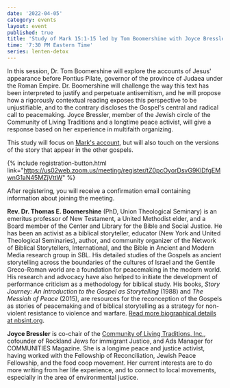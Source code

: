 ```yaml
---
date: '2022-04-05'
category: events
layout: event
published: true
title: 'Study of Mark 15:1-15 led by Tom Boomershine with Joyce Bressler, respondent'
time: '7:30 PM Eastern Time'
series: lenten-detox
---
```

In this session, Dr. Tom Boomershine will explore the accounts of Jesus' appearance before Pontius Pilate, governor of the province of Judaea under the Roman Empire. Dr. Boomershine will challenge the way this text has been interpreted to justify and perpetuate antisemitism, and he will propose how a rigorously contextual reading exposes this perspective to be unjustifiable, and to the contrary discloses the Gospel's central and radical call to peacemaking. Joyce Bressler, member of the Jewish circle of the Community of Living Traditions and a longtime peace activist, will give a response based on her experience in multifaith organizing.

This study will focus on [Mark's account](https://bible.oremus.org/?ql=511340094), but will also touch on the versions of the story that appear in the other gospels.

{% include registration-button.html link="https://us02web.zoom.us/meeting/register/tZ0pcOyorDsvG9KlDfgEMwnG1aN45MZjVttW" %}

After registering, you will receive a confirmation email containing information about joining the meeting.

**Rev. Dr. Thomas E. Boomershine** (PhD, Union Theological Seminary) is an emeritus professor of New Testament, a United Methodist elder, and a Board member of the Center and Library for the Bible and Social Justice. He has been an activist as a biblical storyteller, educator (New York and United Theological Seminaries), author, and community organizer of the Network of Biblical Storytellers, International, and the Bible in Ancient and Modern Media research group in SBL. His detailed studies of the Gospels as ancient storytelling across the boundaries of the cultures of Israel and the Gentile Greco-Roman world are a foundation for peacemaking in the modern world. His research and advocacy have also helped to initiate the development of performance criticism as a methodology for biblical study. His books, _Story Journey: An Introduction to the Gospel as Storytelling_ (1988) and _The Messiah of Peace_ (2015), are resources for the reconception of the Gospels as stories of peacemaking and of biblical storytelling as a strategy for non-violent resistance to violence and warfare. [Read more biographical details at nbsint.org](https://www.nbsint.org/about/our-founder-dr-tom-boomershine/).

**Joyce Bressler** is co-chair of the [Community of Living Traditions, Inc.](https://www.facebook.com/CLTMultifaith/), cofounder of Rockland Jews for immigrant Justice, and Ads Manager for COMMUNITIES Magazine. She is a longime peace and justice activist, having worked with the Fellowship of Reconciliation, Jewish Peace Fellowship, and the food coop movement. Her current interests are to do more writing from her life experience, and to connect to local movements, especially in the area of environmental justice.
